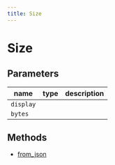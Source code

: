 ```yaml
---
title: Size
---
```


# Size

## Parameters

| name    | type | description |
| ------- | ---- | ----------- |
| `display` |      |             |
| `bytes`   |      |             |

## Methods

- [from_json](#from-json)
